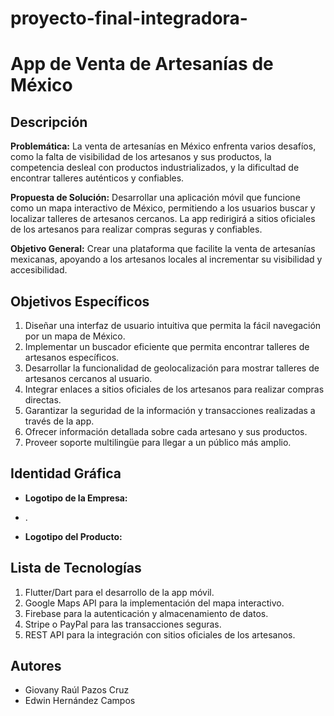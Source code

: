 # proyecto-final-integradora-
# App de Venta de Artesanías de México

## Descripción

**Problemática:**
La venta de artesanías en México enfrenta varios desafíos, como la falta de visibilidad de los artesanos y sus productos, la competencia desleal con productos industrializados, y la dificultad de encontrar talleres auténticos y confiables.

**Propuesta de Solución:**
Desarrollar una aplicación móvil que funcione como un mapa interactivo de México, permitiendo a los usuarios buscar y localizar talleres de artesanos cercanos. La app redirigirá a sitios oficiales de los artesanos para realizar compras seguras y confiables.

**Objetivo General:**
Crear una plataforma que facilite la venta de artesanías mexicanas, apoyando a los artesanos locales al incrementar su visibilidad y accesibilidad.

## Objetivos Específicos
1. Diseñar una interfaz de usuario intuitiva que permita la fácil navegación por un mapa de México.
2. Implementar un buscador eficiente que permita encontrar talleres de artesanos específicos.
3. Desarrollar la funcionalidad de geolocalización para mostrar talleres de artesanos cercanos al usuario.
4. Integrar enlaces a sitios oficiales de los artesanos para realizar compras directas.
5. Garantizar la seguridad de la información y transacciones realizadas a través de la app.
6. Ofrecer información detallada sobre cada artesano y sus productos.
7. Proveer soporte multilingüe para llegar a un público más amplio.

## Identidad Gráfica
- **Logotipo de la Empresa:**
- .
  
- **Logotipo del Producto:**
## Lista de Tecnologías
1. Flutter/Dart para el desarrollo de la app móvil.
2. Google Maps API para la implementación del mapa interactivo.
3. Firebase para la autenticación y almacenamiento de datos.
4. Stripe o PayPal para las transacciones seguras.
5. REST API para la integración con sitios oficiales de los artesanos.

## Autores
- Giovany Raúl Pazos Cruz 
- Edwin Hernández Campos
